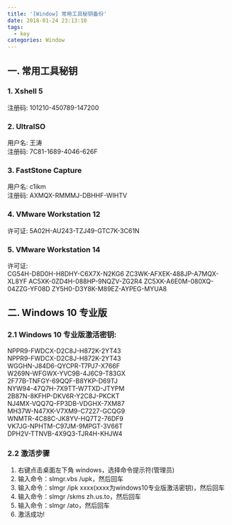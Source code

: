 ```yaml
---
title: '[Window] 常用工具秘钥备份'
date: 2018-01-24 23:13:10
tags:
  - key
categories: Window
---
```


## 一. 常用工具秘钥

### 1. Xshell 5

注册码: 101210-450789-147200

### 2. UltraISO

用户名: 王涛  
注册码: 7C81-1689-4046-626F

### 3. FastStone Capture

用户名: c1ikm  
注册码: AXMQX-RMMMJ-DBHHF-WIHTV

### 4. VMware Workstation 12

许可证: 5A02H-AU243-TZJ49-GTC7K-3C61N

### 5. VMware Workstation 14

许可证:  
CG54H-D8D0H-H8DHY-C6X7X-N2KG6
ZC3WK-AFXEK-488JP-A7MQX-XL8YF
AC5XK-0ZD4H-088HP-9NQZV-ZG2R4
ZC5XK-A6E0M-080XQ-04ZZG-YF08D
ZY5H0-D3Y8K-M89EZ-AYPEG-MYUA8

## 二. Windows 10 专业版

### 2.1 Windows 10 专业版激活密钥:

NPPR9-FWDCX-D2C8J-H872K-2YT43  
NPPR9-FWDCX-D2C8J-H872K-2YT43  
WGGHN-J84D6-QYCPR-T7PJ7-X766F  
W269N-WFGWX-YVC9B-4J6C9-T83GX  
2F77B-TNFGY-69QQF-B8YKP-D69TJ  
NYW94-47Q7H-7X9TT-W7TXD-JTYPM  
2B87N-8KFHP-DKV6R-Y2C8J-PKCKT  
NJ4MX-VQQ7Q-FP3DB-VDGHX-7XM87  
MH37W-N47XK-V7XM9-C7227-GCQG9  
WNMTR-4C88C-JK8YV-HQ7T2-76DF9  
VK7JG-NPHTM-C97JM-9MPGT-3V66T  
DPH2V-TTNVB-4X9Q3-TJR4H-KHJW4

### 2.2 激活步骤

1. 右键点击桌面左下角 windows，选择命令提示符(管理员)
2. 输入命令：slmgr.vbs /upk，然后回车
3. 输入命令：slmgr /ipk xxxx(xxxx为windows10专业版激活密钥)，然后回车
4. 输入命令：slmgr /skms zh.us.to，然后回车
5. 输入命令：slmgr /ato，然后回车
6. 激活成功!

